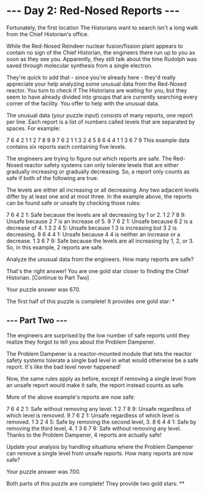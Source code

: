 # --- Day 2: Red-Nosed Reports ---

Fortunately, the first location The Historians want to search isn't a long walk
from the Chief Historian's office.

While the Red-Nosed Reindeer nuclear fusion/fission plant appears to contain no
sign of the Chief Historian, the engineers there run up to you as soon as they
see you. Apparently, they still talk about the time Rudolph was saved through
molecular synthesis from a single electron.

They're quick to add that - since you're already here - they'd really appreciate
your help analyzing some unusual data from the Red-Nosed reactor. You turn to
check if The Historians are waiting for you, but they seem to have already
divided into groups that are currently searching every corner of the facility.
You offer to help with the unusual data.

The unusual data (your puzzle input) consists of many reports, one report per
line. Each report is a list of numbers called levels that are separated by
spaces. For example:

7 6 4 2 1 1 2 7 8 9 9 7 6 2 1 1 3 2 4 5 8 6 4 4 1 1 3 6 7 9 This example data
contains six reports each containing five levels.

The engineers are trying to figure out which reports are safe. The Red-Nosed
reactor safety systems can only tolerate levels that are either gradually
increasing or gradually decreasing. So, a report only counts as safe if both of
the following are true:

The levels are either all increasing or all decreasing. Any two adjacent levels
differ by at least one and at most three. In the example above, the reports can
be found safe or unsafe by checking those rules:

7 6 4 2 1: Safe because the levels are all decreasing by 1 or 2. 1 2 7 8 9:
Unsafe because 2 7 is an increase of 5. 9 7 6 2 1: Unsafe because 6 2 is a
decrease of 4. 1 3 2 4 5: Unsafe because 1 3 is increasing but 3 2 is
decreasing. 8 6 4 4 1: Unsafe because 4 4 is neither an increase or a decrease.
1 3 6 7 9: Safe because the levels are all increasing by 1, 2, or 3. So, in this
example, 2 reports are safe.

Analyze the unusual data from the engineers. How many reports are safe?

That's the right answer! You are one gold star closer to finding the Chief
Historian. [Continue to Part Two]

Your puzzle answer was 670.

The first half of this puzzle is complete! It provides one gold star: *

## --- Part Two ---

The engineers are surprised by the low number of safe reports until they realize
they forgot to tell you about the Problem Dampener.

The Problem Dampener is a reactor-mounted module that lets the reactor safety
systems tolerate a single bad level in what would otherwise be a safe report.
It's like the bad level never happened!

Now, the same rules apply as before, except if removing a single level from an
unsafe report would make it safe, the report instead counts as safe.

More of the above example's reports are now safe:

7 6 4 2 1: Safe without removing any level. 1 2 7 8 9: Unsafe regardless of
which level is removed. 9 7 6 2 1: Unsafe regardless of which level is removed.
1 3 2 4 5: Safe by removing the second level, 3. 8 6 4 4 1: Safe by removing the
third level, 4. 1 3 6 7 9: Safe without removing any level. Thanks to the
Problem Dampener, 4 reports are actually safe!

Update your analysis by handling situations where the Problem Dampener can
remove a single level from unsafe reports. How many reports are now safe?

Your puzzle answer was 700.

Both parts of this puzzle are complete! They provide two gold stars: **

